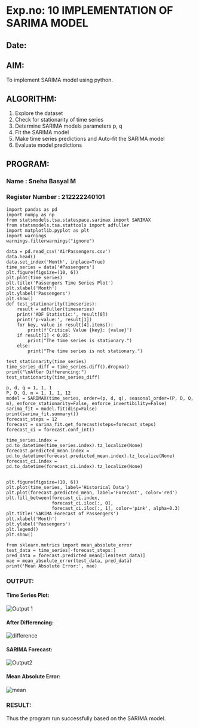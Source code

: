 # Exp.no: 10   IMPLEMENTATION OF SARIMA MODEL
## Date: 

## AIM:
To implement SARIMA model using python.
## ALGORITHM:
1. Explore the dataset
2. Check for stationarity of time series
3. Determine SARIMA models parameters p, q
4. Fit the SARIMA model
5. Make time series predictions and Auto-fit the SARIMA model
6. Evaluate model predictions
## PROGRAM:
### Name : Sneha Basyal M
### Register Number : 212222240101
```
import pandas as pd
import numpy as np
from statsmodels.tsa.statespace.sarimax import SARIMAX
from statsmodels.tsa.stattools import adfuller
import matplotlib.pyplot as plt
import warnings
warnings.filterwarnings("ignore")

data = pd.read_csv('AirPassengers.csv')
data.head()
data.set_index('Month', inplace=True)
time_series = data['#Passengers']
plt.figure(figsize=(10, 6))
plt.plot(time_series)
plt.title('Passengers Time Series Plot')
plt.xlabel('Month')
plt.ylabel('Passengers')
plt.show()
def test_stationarity(timeseries):
    result = adfuller(timeseries)
    print('ADF Statistic:', result[0])
    print('p-value:', result[1])
    for key, value in result[4].items():
        print(f'Critical Value {key}: {value}')
    if result[1] < 0.05:
        print("The time series is stationary.")
    else:
        print("The time series is not stationary.")

test_stationarity(time_series)
time_series_diff = time_series.diff().dropna()
print("\nAfter Differencing:")
test_stationarity(time_series_diff)

p, d, q = 1, 1, 1
P, D, Q, m = 1, 1, 1, 12 
model = SARIMAX(time_series, order=(p, d, q), seasonal_order=(P, D, Q, m), enforce_stationarity=False, enforce_invertibility=False)
sarima_fit = model.fit(disp=False)
print(sarima_fit.summary())
forecast_steps = 12 
forecast = sarima_fit.get_forecast(steps=forecast_steps)
forecast_ci = forecast.conf_int()

time_series.index = pd.to_datetime(time_series.index).tz_localize(None)
forecast.predicted_mean.index = pd.to_datetime(forecast.predicted_mean.index).tz_localize(None)
forecast_ci.index = pd.to_datetime(forecast_ci.index).tz_localize(None)


plt.figure(figsize=(10, 6))
plt.plot(time_series, label='Historical Data')
plt.plot(forecast.predicted_mean, label='Forecast', color='red')
plt.fill_between(forecast_ci.index,
                 forecast_ci.iloc[:, 0],
                 forecast_ci.iloc[:, 1], color='pink', alpha=0.3)
plt.title('SARIMA Forecast of Passengers')
plt.xlabel('Month')
plt.ylabel('Passengers')
plt.legend()
plt.show()

from sklearn.metrics import mean_absolute_error
test_data = time_series[-forecast_steps:]
pred_data = forecast.predicted_mean[:len(test_data)]
mae = mean_absolute_error(test_data, pred_data)
print('Mean Absolute Error:', mae)
```

### OUTPUT:

#### Time Series Plot:

![Output 1](https://github.com/user-attachments/assets/d9bed813-2eb1-4e32-862f-01f92257aa1e)

#### After Differencing:

![difference](https://github.com/user-attachments/assets/44ef9e06-899e-4a43-833e-d8e19ed216e5)

#### SARIMA Forecast:

![Output2](https://github.com/user-attachments/assets/90b87940-2ef5-4b17-b6d4-87bd3360c2a4)

#### Mean Absolute Error:

![mean](https://github.com/user-attachments/assets/ed8f4bf1-1ed8-4d2c-b7a0-f1617f8031fb)

### RESULT:
Thus the program run successfully based on the SARIMA model.
